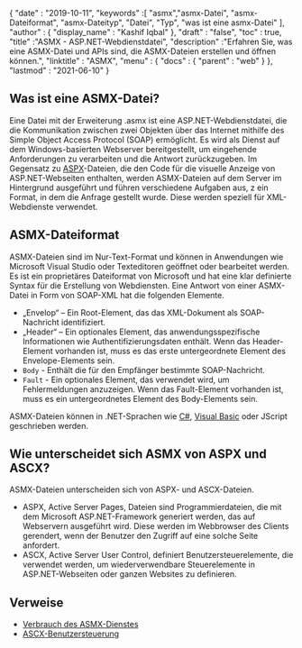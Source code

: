 {
  "date" : "2019-10-11",
  "keywords" :[ "asmx","asmx-Datei", "asmx-Dateiformat", "asmx-Dateityp", "Datei", "Typ", "was ist eine asmx-Datei" ],
  "author" : {
    "display_name" : "Kashif Iqbal"
},
  "draft" : "false",
  "toc" : true,
  "title" :"ASMX - ASP.NET-Webdienstdatei",
  "description" :"Erfahren Sie, was eine ASMX-Datei und APIs sind, die ASMX-Dateien erstellen und öffnen können.",
  "linktitle" : "ASMX",
  "menu" : {
    "docs" : {
      "parent" : "web"
}
},
  "lastmod" : "2021-06-10"
}

## Was ist eine ASMX-Datei?

Eine Datei mit der Erweiterung .asmx ist eine ASP.NET-Webdienstdatei, die die Kommunikation zwischen zwei Objekten über das Internet mithilfe des Simple Object Access Protocol (SOAP) ermöglicht. Es wird als Dienst auf dem Windows-basierten Webserver bereitgestellt, um eingehende Anforderungen zu verarbeiten und die Antwort zurückzugeben. Im Gegensatz zu [ASPX](/de/web/aspx/)-Dateien, die den Code für die visuelle Anzeige von ASP.NET-Webseiten enthalten, werden ASMX-Dateien auf dem Server im Hintergrund ausgeführt und führen verschiedene Aufgaben aus, z ein Format, in dem die Anfrage gestellt wurde. Diese werden speziell für XML-Webdienste verwendet.

## ASMX-Dateiformat

ASMX-Dateien sind im Nur-Text-Format und können in Anwendungen wie Microsoft Visual Studio oder Texteditoren geöffnet oder bearbeitet werden. Es ist ein proprietäres Dateiformat von Microsoft und hat eine klar definierte Syntax für die Erstellung von Webdiensten. Eine Antwort von einer ASMX-Datei in Form von SOAP-XML hat die folgenden Elemente.

* „Envelop“ – Ein Root-Element, das das XML-Dokument als SOAP-Nachricht identifiziert.
* „Header“ – Ein optionales Element, das anwendungsspezifische Informationen wie Authentifizierungsdaten enthält. Wenn das Header-Element vorhanden ist, muss es das erste untergeordnete Element des Envelope-Elements sein.
* `Body` - Enthält die für den Empfänger bestimmte SOAP-Nachricht.
* `Fault` - Ein optionales Element, das verwendet wird, um Fehlermeldungen anzuzeigen. Wenn das Fault-Element vorhanden ist, muss es ein untergeordnetes Element des Body-Elements sein.

ASMX-Dateien können in .NET-Sprachen wie [C#](/de/programming/cs/), [Visual Basic](/de/programming/vb/) oder JScript geschrieben werden.

## Wie unterscheidet sich ASMX von ASPX und ASCX?

ASMX-Dateien unterscheiden sich von ASPX- und ASCX-Dateien.

* ASPX, Active Server Pages, Dateien sind Programmierdateien, die mit dem Microsoft ASP.NET-Framework generiert werden, das auf Webservern ausgeführt wird. Diese werden im Webbrowser des Clients gerendert, wenn der Benutzer den Zugriff auf eine solche Seite anfordert.
* ASCX, Active Server User Control, definiert Benutzersteuerelemente, die verwendet werden, um wiederverwendbare Steuerelemente in ASP.NET-Webseiten oder ganzen Websites zu definieren.

## Verweise

* [Verbrauch des ASMX-Dienstes](https://docs.microsoft.com/en-us/xamarin/xamarin-forms/data-cloud/web-services/asmx)
* [ASCX-Benutzersteuerung](https://beansoftware.com/ASP.NET-Tutorials/User-Control.aspx)

